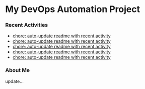 # My DevOps Automation Project

### Recent Activities
<!-- activity:START -->
- [chore: auto-update readme with recent activity](https://github.com/kaigiii/mybowling-app/commit/cf05805968fa34f778ed804a0949515fe1680c05)
- [chore: auto-update readme with recent activity](https://github.com/kaigiii/mybowling-app/commit/9d9872b396841335619394a892c1cac1a8664153)
- [chore: auto-update readme with recent activity](https://github.com/kaigiii/mybowling-app/commit/0cc10a5115628ea7b0a938523fc3279aa8d929f2)
- [chore: auto-update readme with recent activity](https://github.com/kaigiii/mybowling-app/commit/2322d01d3012c42e970925f76b8fc6262f9de1c8)
- [chore: auto-update readme with recent activity](https://github.com/kaigiii/mybowling-app/commit/d0e64c08cf97ed9b68960c6c035ad72cfaf77667)
<!-- activity:END -->

### About Me
<!-- MYLINKS:START -->
<!-- MYLINKS:END -->

update...
